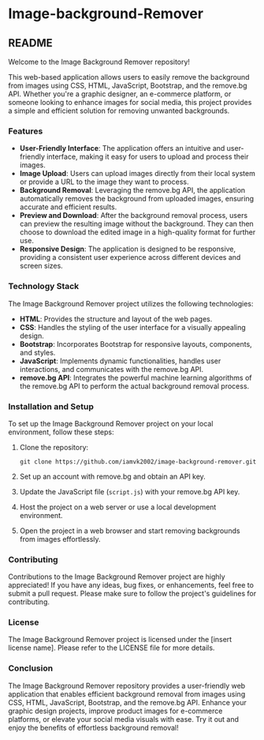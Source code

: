 # Image-background-Remover
## README

Welcome to the Image Background Remover repository!

This web-based application allows users to easily remove the background from images using CSS, HTML, JavaScript, Bootstrap, and the remove.bg API. Whether you're a graphic designer, an e-commerce platform, or someone looking to enhance images for social media, this project provides a simple and efficient solution for removing unwanted backgrounds.

### Features

- **User-Friendly Interface**: The application offers an intuitive and user-friendly interface, making it easy for users to upload and process their images.
- **Image Upload**: Users can upload images directly from their local system or provide a URL to the image they want to process.
- **Background Removal**: Leveraging the remove.bg API, the application automatically removes the background from uploaded images, ensuring accurate and efficient results.
- **Preview and Download**: After the background removal process, users can preview the resulting image without the background. They can then choose to download the edited image in a high-quality format for further use.
- **Responsive Design**: The application is designed to be responsive, providing a consistent user experience across different devices and screen sizes.

### Technology Stack

The Image Background Remover project utilizes the following technologies:

- **HTML**: Provides the structure and layout of the web pages.
- **CSS**: Handles the styling of the user interface for a visually appealing design.
- **Bootstrap**: Incorporates Bootstrap for responsive layouts, components, and styles.
- **JavaScript**: Implements dynamic functionalities, handles user interactions, and communicates with the remove.bg API.
- **remove.bg API**: Integrates the powerful machine learning algorithms of the remove.bg API to perform the actual background removal process.

### Installation and Setup

To set up the Image Background Remover project on your local environment, follow these steps:

1. Clone the repository:

   ```shell
   git clone https://github.com/iamvk2002/image-background-remover.git
   ```

2. Set up an account with remove.bg and obtain an API key.
3. Update the JavaScript file (`script.js`) with your remove.bg API key.
4. Host the project on a web server or use a local development environment.
5. Open the project in a web browser and start removing backgrounds from images effortlessly.

### Contributing

Contributions to the Image Background Remover project are highly appreciated! If you have any ideas, bug fixes, or enhancements, feel free to submit a pull request. Please make sure to follow the project's guidelines for contributing.

### License

The Image Background Remover project is licensed under the [insert license name]. Please refer to the LICENSE file for more details.

### Conclusion

The Image Background Remover repository provides a user-friendly web application that enables efficient background removal from images using CSS, HTML, JavaScript, Bootstrap, and the remove.bg API. Enhance your graphic design projects, improve product images for e-commerce platforms, or elevate your social media visuals with ease. Try it out and enjoy the benefits of effortless background removal!

